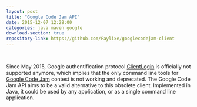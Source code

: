 ```yaml
---
layout: post
title: "Google Code Jam API"
date: 2015-12-07 12:28:00
categories: java maven google
download-section: true
repository-link: https://github.com/Faylixe/googlecodejam-client
---
```


<br>

Since May 2015, Google authentification protocol [ClientLogin](https://developers.google.com/identity/protocols/AuthForInstalledApps) is officially not supported anymore, which implies that the only command line tools for [Google Code Jam](https://code.google.com/codejam) contest is not working and deprecated. The Google Code Jam API aims to be a valid alternative to this obsolete client. Implemented in Java, it could be used by any application, or as a single command line application.
